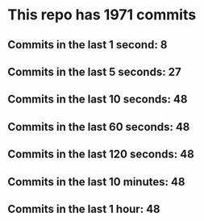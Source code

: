 # This repo has 1971 commits

## Commits in the last 1 second: 8
## Commits in the last 5 seconds: 27
## Commits in the last 10 seconds: 48
## Commits in the last 60 seconds: 48
## Commits in the last 120 seconds: 48
## Commits in the last 10 minutes: 48
## Commits in the last 1 hour: 48
